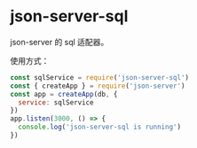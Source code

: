 # json-server-sql

json-server 的 sql 适配器。

使用方式：

``` js
const sqlService = require('json-server-sql')
const { createApp } = require('json-server')
const app = createApp(db, {
  service: sqlService
})
app.listen(3000, () => {
  console.log('json-server-sql is running')
})
```